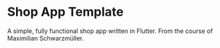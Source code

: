 # Shop App Template

A simple, fully functional shop app written in Flutter. From the course of Maximilian Schwarzmüller.
